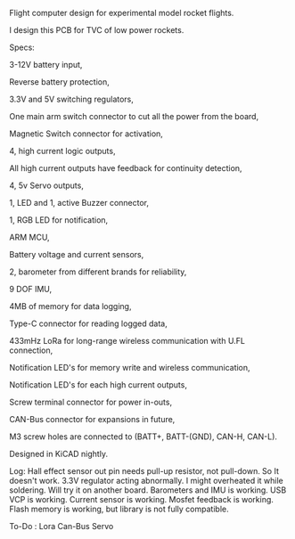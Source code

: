Flight computer design for experimental model rocket flights.



I design this PCB for TVC of low power rockets.



Specs:


3-12V battery input,

Reverse battery protection,

3.3V and 5V switching regulators,

One main arm switch connector to cut all the power from the board,

Magnetic Switch connector for activation,

4, high current logic outputs,

All high current outputs have feedback for continuity detection,

4, 5v Servo outputs,

1,  LED and 1, active Buzzer connector,

1, RGB LED for notification,

ARM MCU,

Battery voltage and current sensors,

2, barometer from different brands for reliability,

9 DOF IMU,

4MB of memory for data logging,

Type-C connector for reading logged data,

433mHz LoRa for long-range wireless communication with U.FL connection,

Notification LED's for memory write and wireless communication,

Notification LED's for each high current outputs,

Screw terminal connector for power in-outs,

CAN-Bus connector for expansions in future,

M3 screw holes are connected to (BATT+, BATT-(GND), CAN-H, CAN-L).





Designed in KiCAD nightly.


Log:
Hall effect sensor out pin needs pull-up resistor, not pull-down. So It doesn't work.
3.3V regulator acting abnormally. I might overheated it while soldering. Will try it on another board.
Barometers and IMU is working.
USB VCP is working.
Current sensor is working.
Mosfet feedback is working.
Flash memory is working, but library is not fully compatible.

To-Do :
Lora
Can-Bus
Servo

